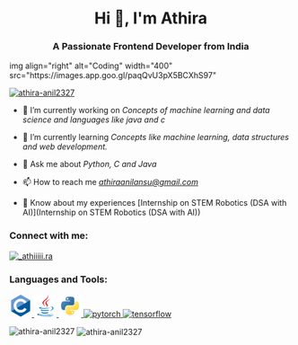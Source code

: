 
<h1 align="center">Hi 👋, I'm Athira</h1>
<h3 align="center">A Passionate Frontend Developer from India</h3>
img align="right" alt="Coding" width="400" src="https://images.app.goo.gl/paqQvU3pX5BCXhS97"

 </p>

<p align="left"> <a href="https://github.com/ryo-ma/github-profile-trophy"><img src="https://github-profile-trophy.vercel.app/?username=athira-anil2327" alt="athira-anil2327" /></a> </p>

- 🔭 I’m currently working on *Concepts of machine learning and data science and languages like java and c*

- 🌱 I’m currently learning *Concepts like machine learning, data structures and web development.*

- 💬 Ask me about *Python, C and Java*

- 📫 How to reach me *athiraanilansu@gmail.com*

- 📄 Know about my experiences [Internship on STEM Robotics (DSA with AI)](Internship on STEM Robotics (DSA with AI))

<h3 align="left">Connect with me:</h3>
<p align="left">
<a href="https://instagram.com/_athiiiii.ra" target="blank"><img align="center" src="https://raw.githubusercontent.com/rahuldkjain/github-profile-readme-generator/master/src/images/icons/Social/instagram.svg" alt="_athiiiii.ra" height="30" width="40" /></a>
</p>

<h3 align="left">Languages and Tools:</h3>
<p align="left"> <a href="https://www.cprogramming.com/" target="_blank" rel="noreferrer"> <img src="https://raw.githubusercontent.com/devicons/devicon/master/icons/c/c-original.svg" alt="c" width="40" height="40"/> </a> <a href="https://www.java.com" target="_blank" rel="noreferrer"> <img src="https://raw.githubusercontent.com/devicons/devicon/master/icons/java/java-original.svg" alt="java" width="40" height="40"/> </a> <a href="https://www.python.org" target="_blank" rel="noreferrer"> <img src="https://raw.githubusercontent.com/devicons/devicon/master/icons/python/python-original.svg" alt="python" width="40" height="40"/> </a> <a href="https://pytorch.org/" target="_blank" rel="noreferrer"> <img src="https://www.vectorlogo.zone/logos/pytorch/pytorch-icon.svg" alt="pytorch" width="40" height="40"/> </a> <a href="https://www.tensorflow.org" target="_blank" rel="noreferrer"> <img src="https://www.vectorlogo.zone/logos/tensorflow/tensorflow-icon.svg" alt="tensorflow" width="40" height="40"/> </a> </p>

<p><img align="left" src="https://github-readme-stats.vercel.app/api/top-langs?username=athira-anil2327&show_icons=true&locale=en&layout=compact" alt="athira-anil2327" /></p>

<p>&nbsp;<img align="center" src="https://github-readme-stats.vercel.app/api?username=athira-anil2327&show_icons=true&locale=en" alt="athira-anil2327" /></p>
<!--
**athira-anil2327/athira-anil2327** is a ✨ _special_ ✨ repository because its `README.md` (this file) appears on your GitHub profile.

Here are some ideas to get you started:

- 🔭 I’m currently working on ...
- 🌱 I’m currently learning ...
- 👯 I’m looking to collaborate on ...
- 🤔 I’m looking for help with ...
- 💬 Ask me about ...
- 📫 How to reach me: ...
- 😄 Pronouns: ...
- ⚡ Fun fact: ...
-->
